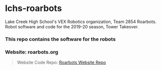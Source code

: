 # lchs-roarbots
Lake Creek High School's VEX Robotics organization, Team 2854 Roarbots. Robot software and code for the 2019-20 season, Tower Takeover.

### This repo contains the software for the robots

### Website: roarbots.org
> Website Code Repo: [Roarbots Website Repo](https://github.com/shawseanyang/lchs-roarbots-website)
